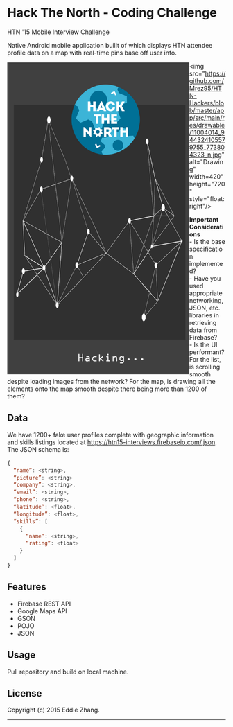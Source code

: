 Hack The North - Coding Challenge 
===========

HTN '15 Mobile Interview Challenge

Native Android mobile application buillt of which displays HTN attendee profile data on a map with real-time pins base off user info.

<div>
<img src="https://github.com/Mrez95/HTN-Hackers/blob/master/app/src/main/res/drawable/final_smash.jpg" alt="Drawing" width="420" height="720" style="float:left" />

<img src="https://github.com/Mrez95/HTN-Hackers/blob/master/app/src/main/res/drawable/11004014_944324105579755_773804323_n.jpg" alt="Drawing" width=420" height="720" style="float:right"/>
</div>
<b>Important Considerations</b><br>
- Is the base specification implemented? <br>
- Have you used appropriate networking, JSON, etc. libraries in retrieving data from Firebase? <br>
- Is the UI performant? For the list, is scrolling smooth despite loading images from the network? For the map, is drawing all the elements onto the map smooth despite there being more than 1200 of them?

Data 
------------
We have 1200+ fake user profiles complete with geographic information and skills listings located at https://htn15-interviews.firebaseio.com/.json. The JSON schema is:


```javascript
{
  “name”: <string>,
  “picture”: <string>
  “company”: <string>,
  “email”: <string>,
  “phone”: <string>,
  “latitude”: <float>,
  “longitude”: <float>,
  “skills”: [
    {
      “name”: <string>,
      “rating”: <float>
    }
  ]
}
```
Features
------------

+ Firebase REST API
+ Google Maps API
+ GSON 
+ POJO
+ JSON

Usage
------------

Pull repository and build on local machine.

License
-------------

Copyright (c) 2015 Eddie Zhang.

_________________________
